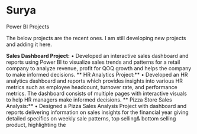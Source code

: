 # Surya
Power BI Projects

The below projects are the recent ones. I am still developing new projects and adding it here.

**Sales Dashboard Project:**
• Developed an interactive sales dashboard and reports using Power BI to visualize sales trends and patterns for a retail company to analyze revenue, profit for QOQ growth and helps the company to make informed decisions.
** HR Analytics Project:**
• Developed an HR analytics dashboard and reports which provides insights into various HR metrics such as employee headcount, turnover rate, and performance metrics. The dashboard consists of multiple pages with interactive visuals to help HR managers make informed decisions.
** Pizza Store Sales Analysis:**
• Designed a Pizza Sales Analysis Project with dashboard and reports delivering information on sales insights for the financial year giving detailed specifics on weekly sale patterns, top selling& bottom selling product, highlighting the
